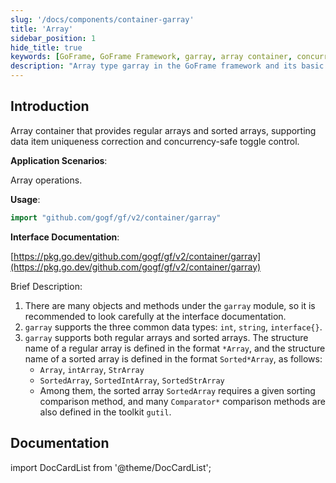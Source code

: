```yaml
---
slug: '/docs/components/container-garray'
title: 'Array'
sidebar_position: 1
hide_title: true
keywords: [GoFrame, GoFrame Framework, garray, array container, concurrent safe, sorted array, interface documentation, data type, toolkit, data item uniqueness]
description: "Array type garray in the GoFrame framework and its basic functions. Through the garray module, users can use concurrency-safe array containers, supporting regular arrays and sorted arrays, providing data item uniqueness correction, int/string/interface{} data type support, and detailed interface documentation."
---
```


## Introduction

Array container that provides regular arrays and sorted arrays, supporting data item uniqueness correction and concurrency-safe toggle control.

**Application Scenarios**:

Array operations.

**Usage**:

```go
import "github.com/gogf/gf/v2/container/garray"
```

**Interface Documentation**:

[https://pkg.go.dev/github.com/gogf/gf/v2/container/garray](https://pkg.go.dev/github.com/gogf/gf/v2/container/garray)

Brief Description:

1. There are many objects and methods under the `garray` module, so it is recommended to look carefully at the interface documentation.
2. `garray` supports the three common data types: `int`, `string`, `interface{}`.
3. `garray` supports both regular arrays and sorted arrays. The structure name of a regular array is defined in the format `*Array`, and the structure name of a sorted array is defined in the format `Sorted*Array`, as follows:
   - `Array`, `intArray`, `StrArray`
   - `SortedArray`, `SortedIntArray`, `SortedStrArray`
   - Among them, the sorted array `SortedArray` requires a given sorting comparison method, and many `Comparator*` comparison methods are also defined in the toolkit `gutil`.

## Documentation

import DocCardList from '@theme/DocCardList';

<DocCardList />